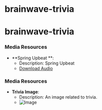 # brainwave-trivia
# brainwave-trivia
### Media Resources

- **Spring Upbeat **:
  - Description: 
Spring Upbeat
  - [Download Audio](assests/spring-upbeat-133219.mp3)
### Media Resources

- **Trivia Image**:
  - Description: An image related to trivia.
  - ![Image](assets/trivia-image.png)
